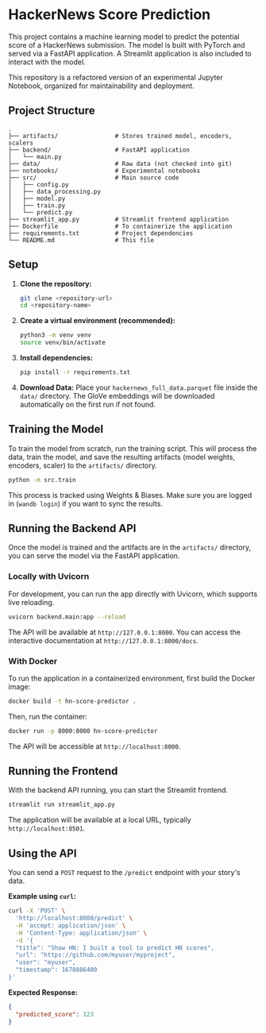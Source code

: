 # HackerNews Score Prediction

This project contains a machine learning model to predict the potential score of a HackerNews submission. The model is built with PyTorch and served via a FastAPI application. A Streamlit application is also included to interact with the model.

This repository is a refactored version of an experimental Jupyter Notebook, organized for maintainability and deployment.

## Project Structure

```
.
├── artifacts/                # Stores trained model, encoders, scalers
├── backend/                  # FastAPI application
│   └── main.py
├── data/                     # Raw data (not checked into git)
├── notebooks/                # Experimental notebooks
├── src/                      # Main source code
│   ├── config.py
│   ├── data_processing.py
│   ├── model.py
│   ├── train.py
│   └── predict.py
├── streamlit_app.py          # Streamlit frontend application
├── Dockerfile                # To containerize the application
├── requirements.txt          # Project dependencies
└── README.md                 # This file
```

## Setup

1.  **Clone the repository:**
    ```bash
    git clone <repository-url>
    cd <repository-name>
    ```

2.  **Create a virtual environment (recommended):**
    ```bash
    python3 -m venv venv
    source venv/bin/activate
    ```

3.  **Install dependencies:**
    ```bash
    pip install -r requirements.txt
    ```

4.  **Download Data:**
    Place your `hackernews_full_data.parquet` file inside the `data/` directory. The GloVe embeddings will be downloaded automatically on the first run if not found.

## Training the Model

To train the model from scratch, run the training script. This will process the data, train the model, and save the resulting artifacts (model weights, encoders, scaler) to the `artifacts/` directory.

```bash
python -m src.train
```

This process is tracked using Weights & Biases. Make sure you are logged in (`wandb login`) if you want to sync the results.

## Running the Backend API

Once the model is trained and the artifacts are in the `artifacts/` directory, you can serve the model via the FastAPI application.

### Locally with Uvicorn

For development, you can run the app directly with Uvicorn, which supports live reloading.

```bash
uvicorn backend.main:app --reload
```

The API will be available at `http://127.0.0.1:8000`. You can access the interactive documentation at `http://127.0.0.1:8000/docs`.

### With Docker

To run the application in a containerized environment, first build the Docker image:

```bash
docker build -t hn-score-predictor .
```

Then, run the container:

```bash
docker run -p 8000:8000 hn-score-predictor
```

The API will be accessible at `http://localhost:8000`.

## Running the Frontend

With the backend API running, you can start the Streamlit frontend.

```bash
streamlit run streamlit_app.py
```

The application will be available at a local URL, typically `http://localhost:8501`.

## Using the API

You can send a `POST` request to the `/predict` endpoint with your story's data.

**Example using `curl`:**

```bash
curl -X 'POST' \
  'http://localhost:8000/predict' \
  -H 'accept: application/json' \
  -H 'Content-Type: application/json' \
  -d '{
  "title": "Show HN: I built a tool to predict HN scores",
  "url": "https://github.com/myuser/myproject",
  "user": "myuser",
  "timestamp": 1678886400
}'
```

**Expected Response:**

```json
{
  "predicted_score": 123
}
``` 